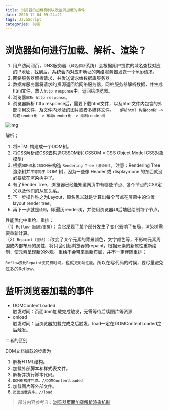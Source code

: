 ```yaml
---
title: 浏览器的加载机制以及监听加载的事件
date: 2020-12-04 09:24:21
tags: JavaScript
categories: 前端
---
```




# 浏览器如何进行加载、解析、渲染？
1. 用户访问网页，DNS服务器（`域名解析`系统）会根据用户提供的域名查找对应的IP地址，找到后，系统会向对应IP地址的网络服务器发送一个http请求。
2. 网络服务器解析请求，并发送请求给数据库服务器。
3. 数据库服务器将请求的资源返回给网络服务器，网络服务器解析数据，并生成html文件，放入`http response`中，返回给浏览器。
4. 浏览器`解析 http response`。
5. 浏览器解析 http response后，需要下载html文件，以及html文件内包含的外部引用文件，及文件内涉及的图片或者多媒体文件。
　`解析html 构建dom树 -> 构建render树 -> 布局render树 -> 绘制render树 `
<!-- more -->
![img](/浏览器的加载机制以及监听加载的事件/1.png)

解析：
1. 将HTML构建成一个DOM树。
2. 将CSS解析成CSS去构造CSSOM树( CSSOM = CSS Object Model CSS对象模型)
3. 根据`DOM树`和`CSSOM`来构造 `Rendering Tree（渲染树）`。注意：Rendering Tree 渲染树并`不等同于` DOM 树，因为一些像 Header 或 display:none 的东西就没必要放在渲染树中了。
4. 有了Render Tree，浏览器已经能知道网页中有哪些节点、各个节点的CSS定义以及他们的从属关系。
5. 下一步操作称之为Layout，顾名思义就是计算出每个节点在屏幕中的位置 layout render tree。
6. 再下一步就是`绘制`，即遍历render树，并使用浏览器UI后端层绘制每个节点。

性能优化中重绘、重排：  
（1）`Reflow（回流/重排`）：当它发现了某个部分发生了变化影响了布局，渲染树需要重新计算。  
（2）`Repaint（重绘`）：改变了某个元素的背景颜色，文字颜色等，不影响元素周围或内部布局的属性，将只会引起浏览器的repaint，根据元素的新属性重新绘制，使元素呈现新的外观。重绘不会带来重新布局，并不一定伴随重排；

`Reflow要比Repaint更花费时间`，也就`更影响性能`。所以在写代码的时候，要尽量避免过多的Reflow。

# 监听浏览器加载的事件
- DOMContentLoaded  
触发时间：页面dom加载完成触发，无需等待后续图片等资源
- onload  
触发时间：当浏览器加载完成之后触发，load一定在DOMContentLoaded之后触发。

二者的区别

DOM文档加载的步骤为  
1. 解析HTML结构。
2. 加载外部脚本和样式表文件。
3. 解析并执行脚本代码。
4. `DOM树构建完成。//DOMContentLoaded`
5. 加载图片等外部文件。
6. `页面加载完毕。//load`

> 部分内容参考自：[浏览器页面加载解析渲染机制](https://blog.csdn.net/baidu_30668495/article/details/83069761?ops_request_misc=%257B%2522request%255Fid%2522%253A%2522160704333019195265145954%2522%252C%2522scm%2522%253A%252220140713.130102334.pc%255Fall.%2522%257D&request_id=160704333019195265145954&biz_id=0&utm_medium=distribute.pc_search_result.none-task-blog-2~all~first_rank_v2~rank_v28-3-83069761.pc_search_result_cache&utm_term=%E6%B5%8F%E8%A7%88%E5%99%A8%E5%8A%A0%E8%BD%BD%E6%9C%BA%E5%88%B6&spm=1018.2118.3001.4449)